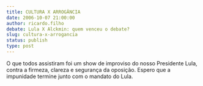 ```yaml
---
title: CULTURA X ARROGÂNCIA
date: 2006-10-07 21:00:00
author: ricardo.filho
debate: Lula X Alckmin: quem venceu o debate?
slug: cultura-x-arrogancia
status: publish 
type: post
---
```


O que todos assistiram foi um show de improviso do nosso Presidente Lula, contra a firmeza, clareza e segurança da oposição. Espero que a impunidade termine junto com o mandato do Lula.
